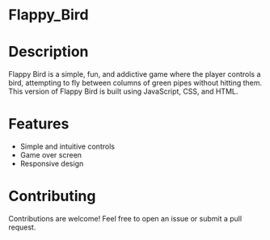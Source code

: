 # Flappy_Bird

# Description
Flappy Bird is a simple, fun, and addictive game where the player controls a bird, attempting to fly between columns of green pipes without hitting them. This version of Flappy Bird is built using JavaScript, CSS, and HTML.

# Features
* Simple and intuitive controls
* Game over screen
* Responsive design

# Contributing
Contributions are welcome! Feel free to open an issue or submit a pull request.
